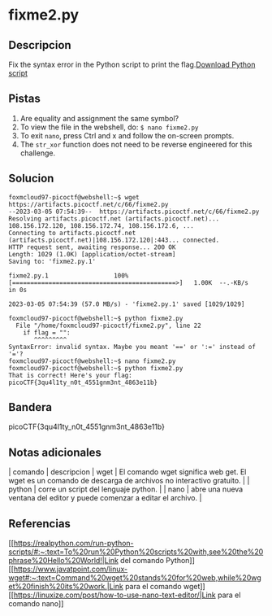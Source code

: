 
# fixme2.py

## Descripcion

Fix the syntax error in the Python script to print the flag.[Download Python script](https://artifacts.picoctf.net/c/66/fixme2.py)

## Pistas

1. Are equality and assignment the same symbol?
2. To view the file in the webshell, do: `$ nano fixme2.py`
3. To exit `nano`, press Ctrl and x and follow the on-screen prompts.
4. The `str_xor` function does not need to be reverse engineered for this challenge.

## Solucion

```bash()
foxmcloud97-picoctf@webshell:~$ wget https://artifacts.picoctf.net/c/66/fixme2.py
--2023-03-05 07:54:39--  https://artifacts.picoctf.net/c/66/fixme2.py
Resolving artifacts.picoctf.net (artifacts.picoctf.net)... 108.156.172.120, 108.156.172.74, 108.156.172.6, ...
Connecting to artifacts.picoctf.net (artifacts.picoctf.net)|108.156.172.120|:443... connected.
HTTP request sent, awaiting response... 200 OK
Length: 1029 (1.0K) [application/octet-stream]
Saving to: 'fixme2.py.1'

fixme2.py.1                  100%[=============================================>]   1.00K  --.-KB/s    in 0s      

2023-03-05 07:54:39 (57.0 MB/s) - 'fixme2.py.1' saved [1029/1029]

foxmcloud97-picoctf@webshell:~$ python fixme2.py 
  File "/home/foxmcloud97-picoctf/fixme2.py", line 22
    if flag = "":
       ^^^^^^^^^
SyntaxError: invalid syntax. Maybe you meant '==' or ':=' instead of '='?
foxmcloud97-picoctf@webshell:~$ nano fixme2.py
foxmcloud97-picoctf@webshell:~$ python fixme2.py 
That is correct! Here's your flag: picoCTF{3qu4l1ty_n0t_4551gnm3nt_4863e11b}
```

## Bandera

picoCTF{3qu4l1ty_n0t_4551gnm3nt_4863e11b}

## Notas adicionales

| comando | descripcion
| wget | El comando wget significa web get. El wget es un comando de descarga de archivos no interactivo gratuito. |
| python | corre un script del lenguaje python. |
| nano | abre una nueva ventana del editor y puede comenzar a editar el archivo. |

## Referencias
[[https://realpython.com/run-python-scripts/#:~:text=To%20run%20Python%20scripts%20with,see%20the%20phrase%20Hello%20World!|Link del comando Python]]
[[https://www.javatpoint.com/linux-wget#:~:text=Command%20wget%20stands%20for%20web,while%20wget%20finish%20its%20work.|Link para el comando wget]]
[[https://linuxize.com/post/how-to-use-nano-text-editor/|Link para el comando nano]]
